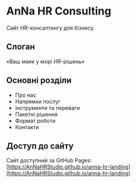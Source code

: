 # AnNa HR Consulting

Сайт HR-консалтингу для бізнесу.

## Слоган

«Ваш маяк у морі HR-рішень»

## Основні розділи

- Про нас  
- Напрямки послуг  
- Інструменти та переваги  
- Пакетні рішення  
- Формат роботи  
- Контакти  

## Доступ до сайту

Сайт доступний за GitHub Pages:  
[https://AnNaHRStudio.github.io/anna-hr-landing](https://AnNaHRStudio.github.io/anna-hr-landing)
